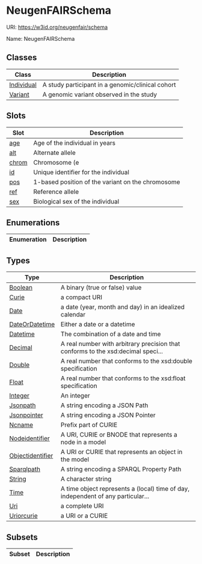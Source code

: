 # NeugenFAIRSchema



URI: https://w3id.org/neugenfair/schema

Name: NeugenFAIRSchema



## Classes

| Class | Description |
| --- | --- |
| [Individual](Individual.md) | A study participant in a genomic/clinical cohort |
| [Variant](Variant.md) | A genomic variant observed in the study |



## Slots

| Slot | Description |
| --- | --- |
| [age](age.md) | Age of the individual in years |
| [alt](alt.md) | Alternate allele |
| [chrom](chrom.md) | Chromosome (e |
| [id](id.md) | Unique identifier for the individual |
| [pos](pos.md) | 1-based position of the variant on the chromosome |
| [ref](ref.md) | Reference allele |
| [sex](sex.md) | Biological sex of the individual |


## Enumerations

| Enumeration | Description |
| --- | --- |


## Types

| Type | Description |
| --- | --- |
| [Boolean](Boolean.md) | A binary (true or false) value |
| [Curie](Curie.md) | a compact URI |
| [Date](Date.md) | a date (year, month and day) in an idealized calendar |
| [DateOrDatetime](DateOrDatetime.md) | Either a date or a datetime |
| [Datetime](Datetime.md) | The combination of a date and time |
| [Decimal](Decimal.md) | A real number with arbitrary precision that conforms to the xsd:decimal speci... |
| [Double](Double.md) | A real number that conforms to the xsd:double specification |
| [Float](Float.md) | A real number that conforms to the xsd:float specification |
| [Integer](Integer.md) | An integer |
| [Jsonpath](Jsonpath.md) | A string encoding a JSON Path |
| [Jsonpointer](Jsonpointer.md) | A string encoding a JSON Pointer |
| [Ncname](Ncname.md) | Prefix part of CURIE |
| [Nodeidentifier](Nodeidentifier.md) | A URI, CURIE or BNODE that represents a node in a model |
| [Objectidentifier](Objectidentifier.md) | A URI or CURIE that represents an object in the model |
| [Sparqlpath](Sparqlpath.md) | A string encoding a SPARQL Property Path |
| [String](String.md) | A character string |
| [Time](Time.md) | A time object represents a (local) time of day, independent of any particular... |
| [Uri](Uri.md) | a complete URI |
| [Uriorcurie](Uriorcurie.md) | a URI or a CURIE |


## Subsets

| Subset | Description |
| --- | --- |
